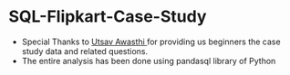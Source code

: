 # SQL-Flipkart-Case-Study
- Special Thanks to <a href = "https://www.linkedin.com/in/utsavawasthi/"> Utsav Awasthi </a> for providing us beginners the case study data and related questions.
- The entire analysis has been done using pandasql library of Python
